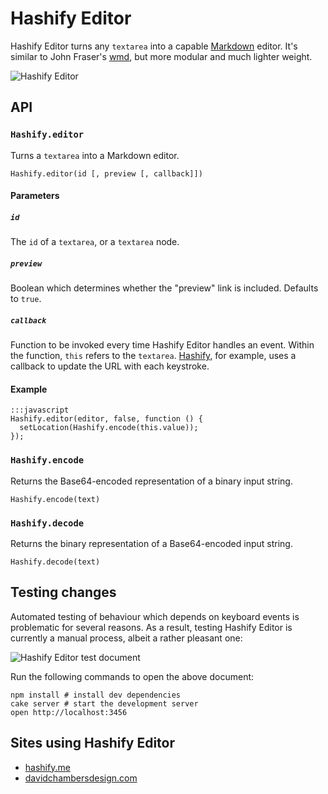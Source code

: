 # Hashify Editor

Hashify Editor turns any `textarea` into a capable [Markdown][1] editor. It's
similar to John Fraser's [wmd][2], but more modular and much lighter weight.

![Hashify Editor][3]


## API

### `Hashify.editor`

Turns a `textarea` into a Markdown editor.

    Hashify.editor(id [, preview [, callback]])

#### Parameters

##### `id`

The `id` of a `textarea`, or a `textarea` node.

##### `preview`

Boolean which determines whether the "preview" link is included. Defaults to
`true`.

##### `callback`

Function to be invoked every time Hashify Editor handles an event. Within the
function, `this` refers to the `textarea`. [Hashify][5], for example, uses a
callback to update the URL with each keystroke.

#### Example

    :::javascript
    Hashify.editor(editor, false, function () {
      setLocation(Hashify.encode(this.value));
    });

### `Hashify.encode`

Returns the Base64-encoded representation of a binary input string.

    Hashify.encode(text)

### `Hashify.decode`

Returns the binary representation of a Base64-encoded input string.

    Hashify.decode(text)


## Testing changes

Automated testing of behaviour which depends on keyboard events is problematic
for several reasons. As a result, testing Hashify Editor is currently a manual
process, albeit a rather pleasant one:

![Hashify Editor test document][4]

Run the following commands to open the above document:

    npm install # install dev dependencies
    cake server # start the development server
    open http://localhost:3456


## Sites using Hashify Editor

  - [hashify.me][5]
  - [davidchambersdesign.com][6]


[1]: http://daringfireball.net/projects/markdown/syntax
[2]: http://code.google.com/p/wmd/
[3]: http://cdn.bitbucket.org/davidchambers/hashify-editor/downloads/hashify-editor.png
[4]: http://cdn.bitbucket.org/davidchambers/hashify-editor/downloads/hashify-editor-test-document.png
[5]: http://hashify.me/
[6]: http://davidchambersdesign.com/
